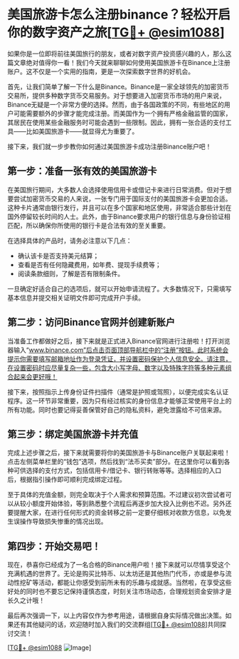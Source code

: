 # 美国旅游卡怎么注册binance？轻松开启你的数字资产之旅[[TG💪+ @esim1088](https://t.me/s/esim1088)]

如果你是一位即将前往美国旅行的朋友，或者对数字资产投资感兴趣的人，那么这篇文章绝对值得你一看！我们今天就来聊聊如何使用美国旅游卡在Binance上注册账户。这不仅是一个实用的指南，更是一次探索数字世界的好机会。

首先，让我们简单了解一下什么是Binance。Binance是一家全球领先的加密货币交易所，提供多种数字货币交易服务。对于想要进入加密货币市场的用户来说，Binance无疑是一个非常方便的选择。然而，由于各国政策的不同，有些地区的用户可能需要额外的步骤才能完成注册。而美国作为一个拥有严格金融监管的国家，其居民在使用某些金融服务时可能会遇到一些限制。因此，拥有一张合适的支付工具——比如美国旅游卡——就显得尤为重要了。

接下来，我们就一步步教你如何通过美国旅游卡成功注册Binance账户吧！

## 第一步：准备一张有效的美国旅游卡

在美国旅行期间，大多数人会选择使用信用卡或借记卡来进行日常消费。但对于想要尝试加密货币交易的人来说，一张专门用于国际支付的美国旅游卡会更加合适。这种卡片通常由银行发行，并且可以在多个国家和地区使用，非常适合那些计划在国外停留较长时间的人士。此外，由于Binance要求用户的银行信息与身份验证相匹配，所以确保你所使用的银行卡是合法有效的至关重要。

在选择具体的产品时，请务必注意以下几点：
- 确认该卡是否支持美元结算；
- 查看是否有任何隐藏费用，如年费、提现手续费等；
- 阅读条款细则，了解是否有限制条件。

一旦确定好适合自己的选项后，就可以开始申请流程了。大多数情况下，只需填写基本信息并提交相关证明文件即可完成开户手续。

## 第二步：访问Binance官网并创建新账户

当准备工作都做好之后，接下来就是正式进入Binance官网进行注册啦！打开浏览器输入“www.binance.com”后点击页面顶部导航栏中的“注册”按钮。此时系统会提示你需要填写邮箱地址作为登录凭证，并设置密码保护个人信息安全。请注意，在设置密码时应尽量复杂一些，包含大小写字母、数字以及特殊字符等多种元素组合起来会更好哦！

接下来，按照指示上传身份证件扫描件（通常是护照或驾照），以便完成实名认证程序。这一环节非常重要，因为只有经过核实的身份信息才能够正常使用平台上的所有功能。同时也要记得妥善保管好自己的隐私资料，避免泄露给不可信来源。

## 第三步：绑定美国旅游卡并充值

完成上述步骤之后，接下来就需要将你的美国旅游卡与Binance账户关联起来啦！点击左侧菜单栏里的“钱包”选项，然后找到“法币买卖”部分。在这里你可以看到各种可供选择的支付方式，包括信用卡/借记卡、银行转账等等。选择相应的入口后，根据指引操作即可顺利完成绑定过程。

至于具体的充值金额，则完全取决于个人需求和预算范围。不过建议初次尝试者可以从较小额度开始体验，等到熟悉整个流程后再逐步加大投入比例也不迟。另外还要提醒大家，在进行任何形式的资金转移之前一定要仔细核对收款方信息，以免发生误操作导致损失惨重的情况出现。

## 第四步：开始交易吧！

现在，恭喜你已经成为了一名合格的Binance用户啦！接下来就可以尽情享受这个充满机遇的世界了。无论是购买比特币、以太坊还是其他热门代币，亦或是参与流动性挖矿等活动，都能让你感受到前所未有的乐趣与成就感。当然啦，在享受这些好处的同时也不要忘记保持谨慎态度，时刻关注市场动态，合理规划资金安排才是长久之计哦！

最后再次强调一下，以上内容仅作为参考用途，请根据自身实际情况做出决策。如果还有其他疑问的话，欢迎随时加入我们的交流群组[[TG💪+ @esim1088](https://t.me/s/esim1088)]共同探讨交流！

[[TG💪+ @esim1088](https://t.me/s/esim1088) ![Image](https://i.postimg.cc/4NQfJmqS/Snipaste-2025-05-13-00-14-12.png)]